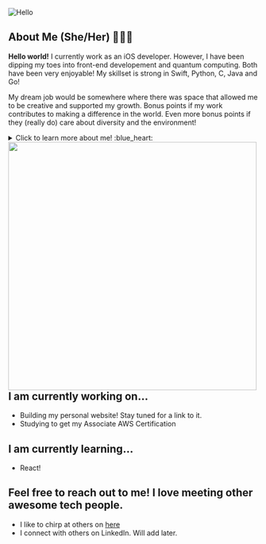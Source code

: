 ![Hello](https://user-images.githubusercontent.com/26775620/99732454-2550c780-2a85-11eb-9ea0-13483e4d8937.png)

## About Me (She/Her) 👩🏻‍💻

**Hello world!** I currently work as an iOS developer. However, I have been dipping my toes into front-end developement and quantum computing. Both have been very enjoyable! My skillset is strong in Swift, Python, C, Java and Go! 

My dream job would be somewhere where there was space that allowed me to be creative and supported my growth. Bonus points if my work contributes to making a difference in the world. Even more bonus points if they (really do) care about diversity and the environment! 

<details>
  <summary>Click to learn more about me! :blue_heart: </summary>
  
  ### Even more curious? Cool. 
  
  I was born and raised in Austin, Tx - except for two short stints in Mexico and San Antonio. Long story for another time. 
  
  I love reading, but I especially love poetry and topics on astronmy, physics and philosophy. My goal is to have my own library in the future. 
  
  I love film. My fave film makers are Greta Gerwig, Richard Linklater (before trilogy), Alejandro Jodrowsky, Jean Luc Godard, Wes Anderson and Tarantino. 
  
  I sprinkle those interests with pc gaming (Overwatch, Resident Evil and Little Nightmares are some faves), skateboarding and painting. 
  
  ### My story on how I got into programming: :keyboard:
  
 * Back in 2016, I was just a student studying biochem and hating every minute. Don't get me wrong, though. I love learning, but it was pretty rough sitting in those classes. I had really enjoyed chemistry and biology in high school, but I lost that enthusiasm in college. It could have been the instructors, or even just personal things happening in my life. Regardless, I wanted to switch majors, but had no clue as to what I wanted to do with my life.
  
 * It wasn't until one fateful night during summer, that while googling 'Monty Python memes' - I discoverd my calling finally. I came across the link to [Python (Programming Language)](https://en.wikipedia.org/wiki/Python_(programming_language)). When I saw that, I thought * What the heck is a programming language? How does this relate to Monty Python?...* With those questions in mind and my curious nature, I clicked on the link. 
  
  **Little fun fact:** *Python is actually named after Monty Python. Another reason why Python is so great.* :snake:
 
 * When I looked at the link, nothing really made sense at first. So as it goes on the internet, I went down the rabbit hole of information trying to understand what the heck I came across. Finding out you could actually communicate with a computer was just an insane concept to me. I had to learn more. I did learn more. I then took on "Learn Python the Hard Way" and did so much coding over the summer. It was the most fun that I had had in awhile. It inspired me to try a class in programming the following semester. 
  
  * I took programming I, and found that it was the most enjoyable class I had taken thus far in my college career. I had to keep learning more. Soon after finishing the class, I swtiched my major to computer science. My favorite classes were all of my programming classes. Everything else paled in comparison, and honestly, it was the classes I did the best in. 
  
 * Funny how life can develop by serendipitous discoveries. I genuinely believe that programming and engineering is modern day magic. Every line of code is a line in an incantation. Every variable is an ingredient in a spell; so that you can bring into existence something that wasn't there before. You can literally create anything with it and apply it to any field. Even art.
 
  * Yeah. Programming is pretty damn cool, and I am glad Monty Python brought us together. 
  
  ### Ni!
  
  <img align="center" width="300" height="200" src="https://giphy.com/explore/knights-who-say-ni">
  
  
</details>

<img align="left" width="500" height="500" src="https://user-images.githubusercontent.com/26775620/99732606-647f1880-2a85-11eb-9e48-181c7bbc5981.gif">

## I am currently working on... 
   - Building my personal website! Stay tuned for a link to it. 
   - Studying to get my Associate AWS Certification
 
 ## I am currently learning... 
   - React! 

## Feel free to reach out to me! I love meeting other awesome tech people.
 - I like to chirp at others on [here](https://twitter.com/gitgloria)
 - I connect with others on LinkedIn. Will add later.

<!--
**CamusCamel/Camuscamel** is a ✨ _special_ ✨ repository because its `README.md` (this file) appears on your GitHub profile.

